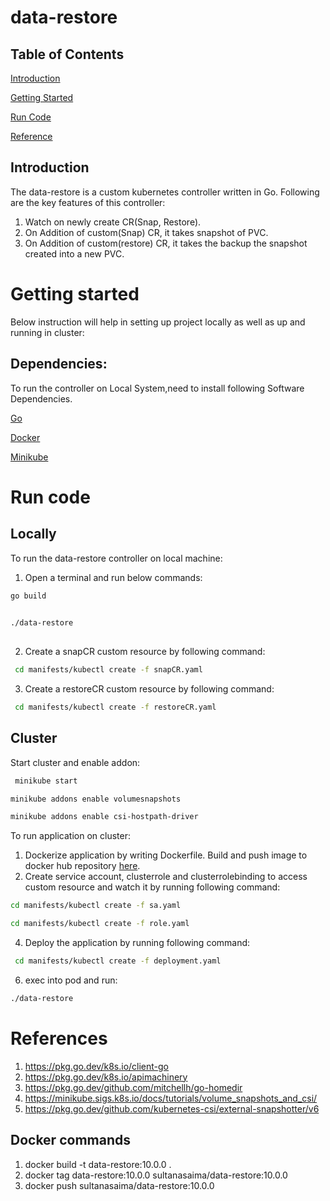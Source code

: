 # data-restore

## Table of Contents
[Introduction](#Introduction)

[Getting Started](#Getting-started)

[Run Code](#Run-code)

[Reference](#References)

## Introduction

The data-restore is a custom kubernetes controller written in Go.
Following are the key features of this controller:
1. Watch on newly create CR(Snap, Restore).
2. On Addition of custom(Snap) CR, it takes snapshot of PVC.
3. On Addition of custom(restore) CR, it takes the backup the snapshot created into a new PVC.

# Getting started
Below instruction will help in setting up project locally as well as up and running in cluster:

## Dependencies:
To run the controller on Local System,need to install following Software Dependencies.

[Go](https://go.dev/doc/install)

[Docker](https://docs.docker.com/engine/install/ubuntu/)

[Minikube](https://www.linuxbuzz.com/install-minikube-on-ubuntu/)


# Run code

## Locally

 To run the data-restore controller on local machine:
 1. Open a terminal and run below commands: 
   ```sh
   go build
    
   ```
   ```sh
   ./data-restore
    
   ```
 2. Create a snapCR custom resource by following command:

   ```sh
    cd manifests/kubectl create -f snapCR.yaml
   ```
 3. Create a restoreCR custom resource by following command:

   ```sh
    cd manifests/kubectl create -f restoreCR.yaml
   ```

## Cluster

 Start cluster and enable addon: 
 
  ```sh
   minikube start
  ```


  ```sh
  minikube addons enable volumesnapshots
  ```


  ```sh
  minikube addons enable csi-hostpath-driver
  ```

 To run application on cluster:
 1. Dockerize application by writing Dockerfile. Build and push image to docker hub repository [here](#Docker-commands).
 2. Create service account, clusterrole and clusterrolebinding to access custom resource and watch it by running following command:

  ```sh
  cd manifests/kubectl create -f sa.yaml
  ```
    
   ```sh
   cd manifests/kubectl create -f role.yaml
   ```
 4. Deploy the application by running following command:
    
   ```sh
    cd manifests/kubectl create -f deployment.yaml
   ```
 6. exec into pod and run:
    
   ```sh
   ./data-restore
   ``` 

# References
1. https://pkg.go.dev/k8s.io/client-go
2. https://pkg.go.dev/k8s.io/apimachinery
3. https://pkg.go.dev/github.com/mitchellh/go-homedir
4. https://minikube.sigs.k8s.io/docs/tutorials/volume_snapshots_and_csi/
5. https://pkg.go.dev/github.com/kubernetes-csi/external-snapshotter/v6


## Docker commands

1. docker build -t data-restore:10.0.0 .
2. docker tag  data-restore:10.0.0 sultanasaima/data-restore:10.0.0
3. docker push sultanasaima/data-restore:10.0.0







